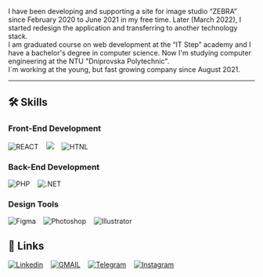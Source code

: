 I have been developing and supporting a site for image studio “ZEBRA” since February 2020 to June 2021 in my free time. Later (March 2022), I started redesign the application and transferring to another technology stack. <br/>
I am graduated course on web development at the “IT Step” academy and I have a bachelor's degree in computer science. Now I'm studying computer engineering at the NTU "Dniprovska Polytechnic". <br/>
I`m working at the young, but fast growing company since August 2021.

<hr/>

<h2>
🛠️ Skills
</h2>

<h3>
 Front-End Development 
</h3>

![REACT](https://img.shields.io/badge/react-0d1117?style=for-the-badge&logo=react&label=&logoColor=blue&labelColor=black)
&nbsp;&nbsp;
![](https://img.shields.io/badge/scss-0d1117?style=for-the-badge&logo=css3&label=&logoColor=blue&labelColor=black)
&nbsp;&nbsp;
![HTNL](https://img.shields.io/badge/html-0d1117?style=for-the-badge&logo=html5&label=&labelColor=black)

<h3>
 Back-End Development 
</h3>

![PHP](https://img.shields.io/badge/php-0d1117?style=for-the-badge&logo=php&label=&labelColor=black)
&nbsp;&nbsp;
![.NET](https://img.shields.io/badge/.net-0d1117?style=for-the-badge&logo=.net&label=&labelColor=black)
&nbsp;&nbsp;

<h3>
 Design Tools
</h3>

![Figma](https://img.shields.io/badge/figma-0d1117?style=for-the-badge&logo=figma&label=&labelColor=black)
&nbsp;&nbsp;
![Photoshop](https://img.shields.io/badge/photoshop-0d1117?style=for-the-badge&logo=adobe-photoshop&label=&labelColor=black)
&nbsp;&nbsp;
![Illustrator](https://img.shields.io/badge/illustrator-0d1117?style=for-the-badge&logo=adobe-illustrator&label=&labelColor=black)

<h2>
🔗 Links
</h2>

[![Linkedin](https://img.shields.io/badge/linkedin-0d1117?style=for-the-badge&logo=linkedin&logoColor=blue&label=&labelColor=black)](https://www.linkedin.com/in/konstantinbylbas/)
&nbsp;&nbsp;
[![GMAIL](https://img.shields.io/badge/gmail-0d1117?style=for-the-badge&logo=gmail&label=&labelColor=black)](mailto:KonstantinBylbas@gmail.com)
&nbsp;&nbsp;
[![Telegram](https://img.shields.io/badge/telegram-0d1117?style=for-the-badge&logo=telegram&label=&labelColor=black)](https://t.me/KonstantinBylbas)
&nbsp;&nbsp;
[![Instagram](https://img.shields.io/badge/instagram-0d1117?style=for-the-badge&logo=instagram&label=&labelColor=black)](https://www.instagram.com/zluka._.bubuka/)

<!--
<a href="https://www.linkedin.com/in/konstantinbylbas/">
 <img src='./assets/linkedin.svg' />
</a> &nbsp;&nbsp; 
<a href="mailto:KonstantinBylbas@gmail.com">
 <img src='./assets/gmail.svg' />
</a> &nbsp;&nbsp; 
<a href="https://t.me/KonstantinBylbas">
 <img src='./assets/telegram.svg' />
</a> &nbsp;&nbsp; 
<a href="https://www.instagram.com/zluka._.bubuka/">
 <img src='./assets/instagram.svg' />
</a>
-->
